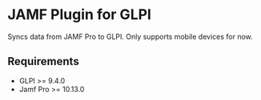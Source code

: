 # JAMF Plugin for GLPI
Syncs data from JAMF Pro to GLPI.
Only supports mobile devices for now.

## Requirements
- GLPI >= 9.4.0
- Jamf Pro >= 10.13.0
